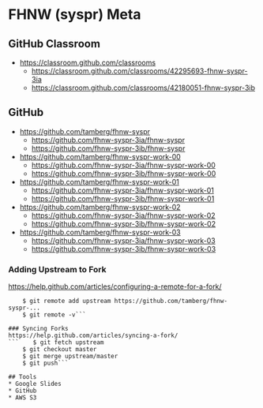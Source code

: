 # FHNW (syspr) Meta

## GitHub Classroom
* https://classroom.github.com/classrooms
  * https://classroom.github.com/classrooms/42295693-fhnw-syspr-3ia
  * https://classroom.github.com/classrooms/42180051-fhnw-syspr-3ib

## GitHub
* https://github.com/tamberg/fhnw-syspr
  * https://github.com/fhnw-syspr-3ia/fhnw-syspr
  * https://github.com/fhnw-syspr-3ib/fhnw-syspr
* https://github.com/tamberg/fhnw-syspr-work-00
  * https://github.com/fhnw-syspr-3ia/fhnw-syspr-work-00
  * https://github.com/fhnw-syspr-3ib/fhnw-syspr-work-00
* https://github.com/tamberg/fhnw-syspr-work-01
  * https://github.com/fhnw-syspr-3ia/fhnw-syspr-work-01
  * https://github.com/fhnw-syspr-3ib/fhnw-syspr-work-01
* https://github.com/tamberg/fhnw-syspr-work-02
  * https://github.com/fhnw-syspr-3ia/fhnw-syspr-work-02
  * https://github.com/fhnw-syspr-3ib/fhnw-syspr-work-02
* https://github.com/tamberg/fhnw-syspr-work-03
  * https://github.com/fhnw-syspr-3ia/fhnw-syspr-work-03
  * https://github.com/fhnw-syspr-3ib/fhnw-syspr-work-03

### Adding Upstream to Fork
https://help.github.com/articles/configuring-a-remote-for-a-fork/
```    $ git remote -v
    $ git remote add upstream https://github.com/tamberg/fhnw-syspr-...
    $ git remote -v```

### Syncing Forks
https://help.github.com/articles/syncing-a-fork/
```    $ git fetch upstream
    $ git checkout master
    $ git merge upstream/master
    $ git push```
    
## Tools
* Google Slides
* GitHub
* AWS S3

